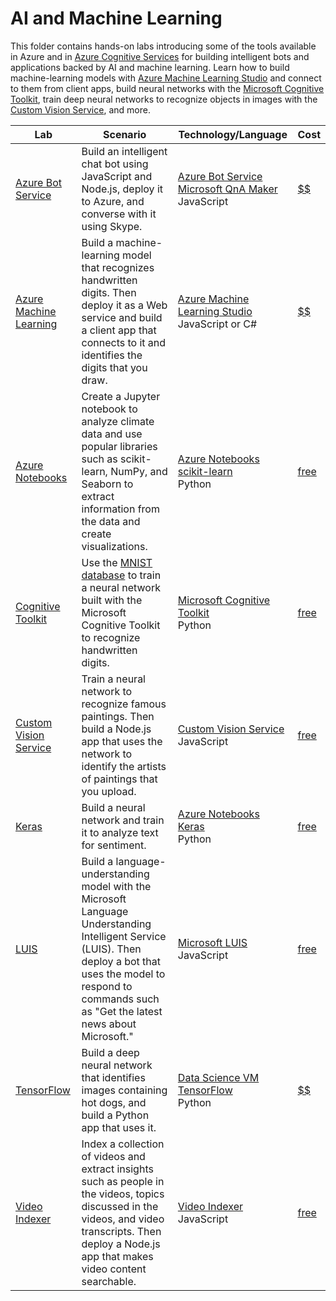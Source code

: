 # AI and Machine Learning

This folder contains hands-on labs introducing some of the tools available in Azure and in [Azure Cognitive Services](https://azure.microsoft.com/services/cognitive-services/) for building intelligent bots and applications backed by AI and machine learning. Learn how to build machine-learning models with [Azure Machine Learning Studio](https://studio.azureml.net/) and connect to them from client apps, build neural networks with the [Microsoft Cognitive Toolkit](https://www.microsoft.com/cognitive-toolkit/), train deep neural networks to recognize objects in images with the [Custom Vision Service](https://azure.microsoft.com/services/cognitive-services/custom-vision-service/), and more.

Lab | Scenario | Technology/Language | Cost
--- | -------- | ------------------- | -
[Azure Bot Service](./Azure%20Bot%20Service) | Build an intelligent chat bot using JavaScript and Node.js, deploy it to Azure, and converse with it using Skype. | [Azure Bot Service](https://azure.microsoft.com/services/bot-service/)<br>[Microsoft QnA Maker](https://qnamaker.ai/)<br>JavaScript | [$$](../Costs.md)
[Azure Machine Learning](./Azure%20Machine%20Learning) | Build a machine-learning model that recognizes handwritten digits. Then deploy it as a Web service and build a client app that connects to it and identifies the digits that you draw. | [Azure Machine Learning Studio](https://studio.azureml.net/)<br>JavaScript or C# | [$$](../Costs.md)
[Azure Notebooks](./Azure%20Notebooks) | Create a Jupyter notebook to analyze climate data and use popular libraries such as scikit-learn, NumPy, and Seaborn to extract information from the data and create visualizations. | [Azure Notebooks](https://notebooks.azure.com/)<br>[scikit-learn](http://scikit-learn.org/stable/)<br>Python | [free](../Costs.md)
[Cognitive Toolkit](./Cognitive%20Toolkit) | Use the [MNIST database](http://yann.lecun.com/exdb/mnist/) to train a neural network built with the Microsoft Cognitive Toolkit to recognize handwritten digits. | [Microsoft Cognitive Toolkit](https://www.microsoft.com/cognitive-toolkit/)<br>Python | [free](../Costs.md)
[Custom Vision Service](./Custom%20Vision%20Service) | Train a neural network to recognize famous paintings. Then build a Node.js app that uses the network to identify the artists of paintings that you upload. | [Custom Vision Service](https://azure.microsoft.com/services/cognitive-services/custom-vision-service/)<br>JavaScript | [free](../Costs.md)
[Keras](./Keras) | Build a neural network and train it to analyze text for sentiment. | [Azure Notebooks](https://notebooks.azure.com/)<br>[Keras](https://keras.io/)<br>Python | [free](../Costs.md)
[LUIS](./LUIS) | Build a language-understanding model with the Microsoft Language Understanding Intelligent Service (LUIS). Then deploy a bot that uses the model to respond to commands such as "Get the latest news about Microsoft." | [Microsoft LUIS](https://azure.microsoft.com/services/cognitive-services/language-understanding-intelligent-service/)<br>JavaScript | [free](../Costs.md)
[TensorFlow](./TensorFlow) | Build a deep neural network that identifies images containing hot dogs, and build a Python app that uses it. | [Data Science VM](https://azure.microsoft.com/services/virtual-machines/data-science-virtual-machines/)<br>[TensorFlow](https://www.tensorflow.org/)<br>Python | [$$](../Costs.md)
[Video Indexer](./Video%20Indexer) | Index a collection of videos and extract insights such as people in the videos, topics discussed in the videos, and video transcripts. Then deploy a Node.js app that makes video content searchable. | [Video Indexer](https://azure.microsoft.com/services/cognitive-services/video-indexer/)<br>JavaScript | [free](../Costs.md)
